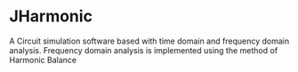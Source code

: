 # JHarmonic
A Circuit simulation software based with time domain and frequency domain analysis. Frequency domain analysis is implemented using the method of Harmonic Balance
